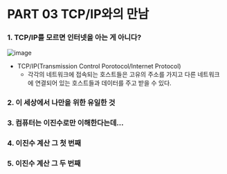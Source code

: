 # PART 03 TCP/IP와의 만남

### 1. TCP/IP를 모르면 인터넷을 아는 게 아니다?
![image](https://user-images.githubusercontent.com/64997245/157666815-fee3fc79-4a91-43d8-98c4-eda16dd93201.png)
- TCP/IP(Transmission Control Porotocol/Internet Protocol)
  - 각각의 네트워크에 접속되는 호스트들은 고유의 주소를 가지고 다른 네트워크에 연결되어 있는 호스트들과 데이터를 주고 받을 수 있다.

### 2. 이 세상에서 나만을 위한 유일한 것

### 3. 컴퓨터는 이진수로만 이해한다는데…

### 4. 이진수 계산 그 첫 번째

### 5. 이진수 계산 그 두 번째
